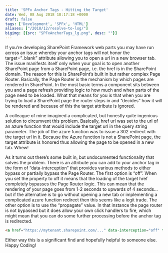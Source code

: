 ```yaml
---
title: 'SPFx Anchor Tags - Hitting the Target'
date: Wed, 08 Aug 2018 18:17:18 +0000
draft: false
tags: ['Development', 'SPFx', 'HTML']
aliases: ["/2018/12/resolve-to-log/"]
bigimg: [{src: "SPFxAnchorTags_lg.png", desc: ""}]
---
```


If you’re developing SharePoint Framework web parts you may have run across an issue whereby your anchor tags will not honor the target=”\_blank” attribute allowing you to open a url in a new browser tab. The issue manifests itself only when your goal is to open another SharePoint page from a SharePoint page, i.e. the href is in the SharePoint domain. The reason for this is SharePoint’s built in but rather complex Page Router. Basically, the Page Router is the mechanism by which pages are rendered in SharePoint. In the most basic terms a component sits between you and a page refresh providing logic to how much and when parts of the page need to be loaded. What that means for you is that when you are trying to load a SharePoint page the router steps in and “decides” how it will be rendered and because of this the target attribute is ignored.

A colleague of mine imagined a complicated, but honestly quite ingenious solution to circumvent this problem. Basically, href url was set to the url of an azure function that would include the target url in the query string parameter. The job of the azure function was to issue a 302 redirect with the target url in it. Because the Azure function is not a SharePoint page, the target attribute is honored thus allowing the page to be opened in a new tab. Whew!

As it turns out there’s some built in, but undocumented functionality that solves the problem. There is an attribute you can add to your anchor tag in the form of “data-interception” that provides various methods to either bypass or partially bypass the Page Router. The first option is “off”. When you set the property to off it means that the loading of the target href completely bypasses the Page Router logic. This can mean that the rendering of your page goes from 1-2 seconds to upwards of 4 seconds… but if the alternative is to go without opening a new tab or implementing a complicated azure function redirect then this seems like a legit trade. The other option is to use the “propagate” value. In that instance the page router is not bypassed but it does allow your own click handlers to fire, which might mean that you can do some further processing before the anchor tag is redirected.

```html
<a href="https://mytenant.sharepoint.com/..." data-interception="off" target="_blank" rel="noopener noreferrer">My other page</a>
```

Either way this is a significant find and hopefully helpful to someone else. Happy Coding!
